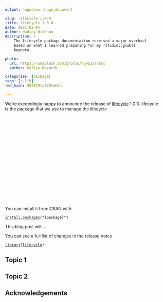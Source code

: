 ```yaml
---
output: hugodown::hugo_document

slug: lifecycle-1-0-0
title: lifecycle 1 0 0
date: 2021-02-04
author: Hadley Wickham
description: >
    The lifecycle package documentation received a major overhaul
    based on what I learned preparing for my rstudio::global
    keynote.

photo:
  url: https://unsplash.com/photos/n6vS3xlnsCc
  author: Kelley Bozarth

categories: [package] 
tags: [r-lib]
rmd_hash: 5078291cf701eb9a

---
```


<!--
TODO:
* [ ] Pick category and tags (see existing with [`hugodown::tidy_show_meta()`](https://rdrr.io/pkg/hugodown/man/use_tidy_post.html))
* [ ] Find photo & update yaml metadata
* [ ] Create `thumbnail-sq.jpg`; height and width should be equal
* [ ] Create `thumbnail-wd.jpg`; width should be >5x height
* [ ] [`hugodown::use_tidy_thumbnails()`](https://rdrr.io/pkg/hugodown/man/use_tidy_post.html)
* [ ] Add intro sentence
* [ ] [`usethis::use_tidy_thanks()`](https://usethis.r-lib.org/reference/use_tidy_thanks.html)
-->

We're exceedingly happy to announce the release of [lifecycle](http://lifecycle.r-lib.org/) 1.0.0. lifecycle is the package that we use to manage the lifecycle

<script src="https://fast.wistia.com/embed/medias/f7ph68edqb.jsonp" async></script>
<script src="https://fast.wistia.com/assets/external/E-v1.js" async></script>

<div class="wistia_responsive_padding" style="padding:56.25% 0 0 0;position:relative;">

<div class="wistia_responsive_wrapper" style="height:100%;left:0;position:absolute;top:0;width:100%;">

<div class="wistia_embed wistia_async_f7ph68edqb videoFoam=true" style="height:100%;position:relative;width:100%">

<div class="wistia_swatch" style="height:100%;left:0;opacity:0;overflow:hidden;position:absolute;top:0;transition:opacity 200ms;width:100%;">

<img src="https://fast.wistia.com/embed/medias/f7ph68edqb/swatch" style="filter:blur(5px);height:100%;object-fit:contain;width:100%;" alt="" aria-hidden="true" onload="this.parentNode.style.opacity=1;" />

</div>

</div>

</div>

</div>

You can install it from CRAN with:

<div class="highlight">

<pre class='chroma'><code class='language-r' data-lang='r'><span class='nf'><a href='https://rdrr.io/r/utils/install.packages.html'>install.packages</a></span><span class='o'>(</span><span class='s'>"&#123;package&#125;"</span><span class='o'>)</span></code></pre>

</div>

This blog post will ...

You can see a full list of changes in the [release notes](%7B%20github_release%20%7D)

<div class="highlight">

<pre class='chroma'><code class='language-r' data-lang='r'><span class='kr'><a href='https://rdrr.io/r/base/library.html'>library</a></span><span class='o'>(</span><span class='nv'><a href='https://lifecycle.r-lib.org/'>lifecycle</a></span><span class='o'>)</span></code></pre>

</div>

## Topic 1

## Topic 2

## Acknowledgements

